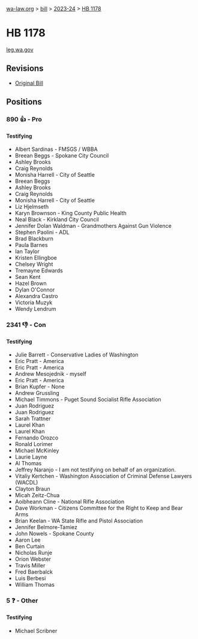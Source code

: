 [wa-law.org](/) > [bill](/bill/) > [2023-24](/bill/2023-24/) > [HB 1178](/bill/2023-24/hb/1178/)

# HB 1178
[leg.wa.gov](https://app.leg.wa.gov/billsummary?BillNumber=1178&Year=2023&Initiative=false)

## Revisions
* [Original Bill](1/)

## Positions
### 890 👍 - Pro
#### Testifying
* Albert Sardinas - FMSGS / WBBA
* Breean Beggs - Spokane City Council
* Ashley Brooks
* Craig  Reynolds
* Monisha Harrell - City of Seattle
* Breean Beggs
* Ashley Brooks
* Craig Reynolds
* Monisha Harrell - City of Seattle
* Liz Hjelmseth
* Karyn Brownson - King County Public Health
* Neal Black - Kirkland City Council
* Jennifer Dolan Waldman - Grandmothers Against Gun Violence
* Stephen Paolini - ADL
* Brad Blackburn
* Paula Barnes
* Ian Taylor
* Kristen Ellingboe
* Chelsey Wright
* Tremayne Edwards
* Sean Kent
* Hazel Brown
* Dylan O'Connor
* Alexandra Castro
* Victoria Muzyk
* Wendy Lendrum

### 2341 👎 - Con
#### Testifying
* Julie Barrett - Conservative Ladies of Washington
* Eric Pratt - America
* Eric Pratt - America
* Andrew Mesojednik - myself
* Eric Pratt - America
* Brian Kupfer - None
* Andrew Grussling
* Michael Timmons - Puget Sound Socialist Rifle Association
* Juan  Rodriguez 
* Juan Rodriguez
* Sarah Trattner
* Laurel Khan
* Laurel Khan
* Fernando Orozco
* Ronald Lorimer
* Michael McKinley
* Laurie Layne
* Al Thomas
* Jeffrey Naranjo - I am not testifying on behalf of an organization.
* Vitaliy Kertchen - Washington Association of Criminal Defense Lawyers (WACDL)
* Clayton Braun
* Micah Zeitz-Chua
* Aoibheann Cline - National Rifle Association
* Dave Workman - Citizens Committee for the RIght to Keep and Bear Arms
* Brian Keelan - WA State Rifle and Pistol Association
* Jennifer Belmore-Tamiez
* John Nowels - Spokane County
* Aaron Lee
* Ben Curtain
* Nicholas Runje
* Orion Webster
* Travis  Miller
* Fred Baerbalck
* Luis Berbesi
* William Thomas

### 5 ❓ - Other
#### Testifying
* Michael Scribner
